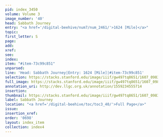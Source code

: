 ```yaml
---
pid: index_3450
volume: Volume 3
image_number: '40'
head: Sabbath Journey
entry: "<a href='/digital-beehive/num7/num_2461/'>1624 [Mile]</a>"
topic:
first_letter: S
page:
add:
xref:
see:
index:
item: "#item-73c99c851"
unparsed:
line: 'Head: Sabbath Journey|Entry: 1624 [Mile]|#item-73c99c851'
selection: https://stacks.stanford.edu/image/iiif/gw497tq8651/1607_0983/1815,1123,507,145/full/0/default.jpg
full_image: https://stacks.stanford.edu/image/iiif/gw497tq8651/1607_0983/full/full/0/default.jpg
annotation_uri: http://dev.llgc.org.uk/annotation/1559234555714
insertion:
thumbnail: https://stacks.stanford.edu/image/iiif/gw497tq8651/1607_0983/1815,1123,507,145/150,/0/default.jpg
label: Sabbath Journey
location: "<a href='/digital-beehive/toc/toc3_40/'>Full Page</a>"
issue:
insertion_xref:
order: '0698'
layout: index_item
collection: index4
---
```

